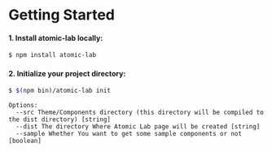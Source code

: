 # Getting Started

#### 1. Install atomic-lab locally:

```sh
$ npm install atomic-lab
```

#### 2. Initialize your project directory:

```sh
$ $(npm bin)/atomic-lab init
```

```
Options:
  --src Theme/Components directory (this directory will be compiled to the dist directory) [string]
  --dist The directory Where Atomic Lab page will be created [string]
  --sample Whether You want to get some sample components or not [boolean]
```

